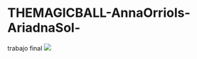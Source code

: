 # THEMAGICBALL-AnnaOrriols-AriadnaSol-
trabajo final
![](http://www.downesvets.co.uk/wp-content/uploads/2015/07/puppy-package1.png)
